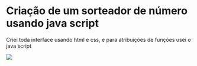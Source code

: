 <h1>Criação de um sorteador de número usando java script</h1>
<p>Criei toda interface usando html e css, e para atribuições de funções usei o java script</p>


  <div>
<img align="center" src="https://i.gifer.com/XOsX.gif" />
  </div>

